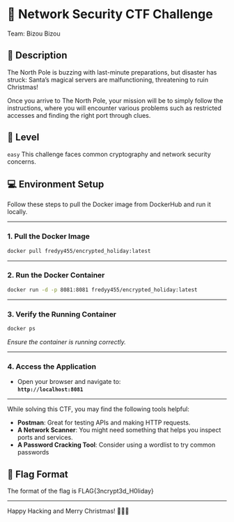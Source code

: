 # 🎄 Network Security CTF Challenge
Team: Bizou Bizou

## 🎁 Description
The North Pole is buzzing with last-minute preparations, but disaster has struck: Santa’s magical servers are malfunctioning, threatening to ruin Christmas! 

Once you arrive to The North Pole, your mission will be to simply follow the instructions, where you will encounter various problems such as restricted accesses and finding the right port through clues. 

## 🎯 Level
```easy```
This challenge faces common cryptography and network security concerns.

## 💻 Environment Setup
Follow these steps to pull the Docker image from DockerHub and run it locally.

---

### **1. Pull the Docker Image**  
```bash
docker pull fredyy455/encrypted_holiday:latest
```

---

### **2. Run the Docker Container**  
```bash
docker run -d -p 8081:8081 fredyy455/encrypted_holiday:latest
```

---

### **3. Verify the Running Container**  
```bash
docker ps
```
*Ensure the container is running correctly.*

---

### **4. Access the Application**  
- Open your browser and navigate to:  
  **`http://localhost:8081`**  
---

While solving this CTF, you may find the following tools helpful:

- **Postman**: Great for testing APIs and making HTTP requests.
- **A Network Scanner**: You might need something that helps you inspect ports and services.
- **A Password Cracking Tool**: Consider using a wordlist to try common passwords


## 🚩 Flag Format
The format of the flag is FLAG{3ncrypt3d_H0liday}

---


Happy Hacking and Merry Christmas! 🎅🎄✨